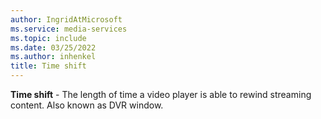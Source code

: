```yaml
---
author: IngridAtMicrosoft
ms.service: media-services
ms.topic: include
ms.date: 03/25/2022
ms.author: inhenkel
title: Time shift
---
```


**Time shift** - The length of time a video player is able to rewind streaming content. Also known as DVR window.
